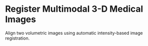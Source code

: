 # **Register Multimodal 3-D Medical Images**

Align two volumetric images using automatic intensity-based image registration.
